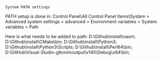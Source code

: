 ```
System PATH settings
```
PATH setup is done in:
	Control Panel\All Control Panel Items\System 
		> Advanced system settings 
		> advanced 
		> Environment variables
		> System variables
		> Path

Here is what needs to be added to path:
	D:\Github\install\nasm;
	D:\Github\install\CMake\bin;
	D:\Github\install\Python3;
	D:\Github\install\Python3\Scripts;
	D:\Github\install\Perl64\bin;
	D:\GitHub\Visual-Studio-gtkmm\output\v140\Debug\x64\bin;
